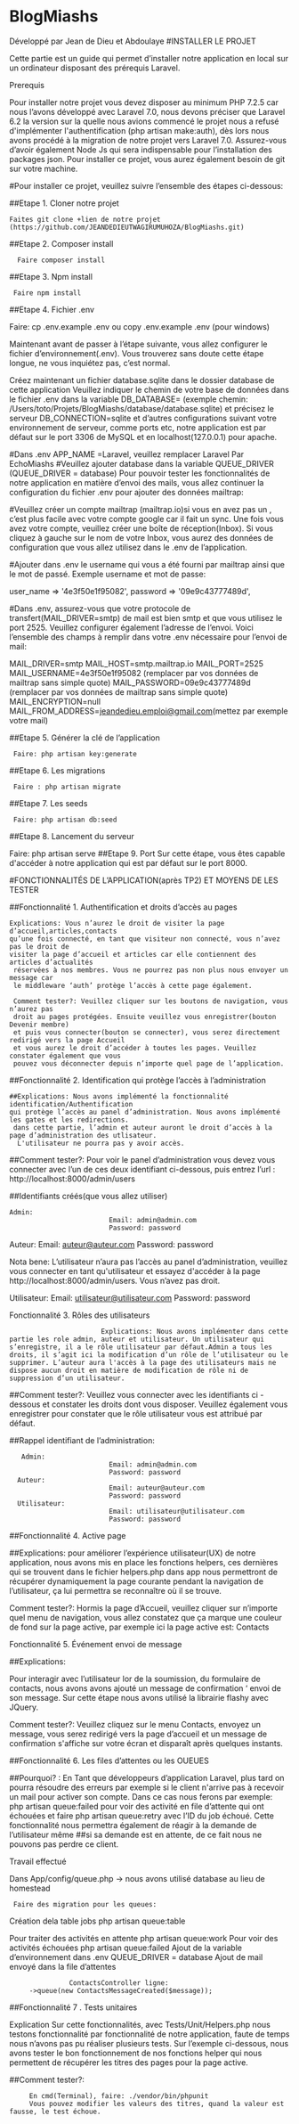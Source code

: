 # BlogMiashs
Développé par Jean de Dieu et Abdoulaye
#INSTALLER LE PROJET

Cette partie est un guide qui permet d’installer notre application en local sur un ordinateur 
disposant des prérequis Laravel. 

Prerequis

Pour installer notre projet vous devez disposer au minimum PHP 7.2.5 car nous 
l’avons développé avec Laravel 7.0, nous devons préciser que Laravel 6.2 
la version sur la quelle nous avions commencé le projet nous a refusé d'implémenter 
l'authentification (php artisan make:auth), dès lors nous avons procédé à 
la migration de notre projet vers Laravel 7.0. 
Assurez-vous d’avoir également Node Js qui sera indispensable pour l’installation des packages json. 
Pour installer ce projet, vous aurez également besoin de git sur votre machine.

#Pour installer ce projet, veuillez suivre l’ensemble des étapes ci-dessous:
    
##Etape 1. Cloner notre projet

    Faites git clone +lien de notre projet (https://github.com/JEANDEDIEUTWAGIRUMUHOZA/BlogMiashs.git)

##Etape 2. Composer install

      Faire composer install

##Etape 3. Npm install

     Faire npm install

##Etape 4. Fichier .env

 Faire: cp .env.example .env ou copy .env.example .env (pour windows)
    
Maintenant avant de passer à l’étape suivante, vous allez configurer le fichier 
d’environnement(.env). Vous trouverez sans doute cette étape longue, ne vous inquiétez pas, c’est normal.

Créez maintenant un fichier database.sqlite dans le dossier database de cette application
Veuillez indiquer le chemin de votre base de données dans le fichier .env 
dans la variable DB_DATABASE= (exemple chemin: /Users/toto/Projets/BlogMiashs/database/database.sqlite) 
et précisez le serveur DB_CONNECTION=sqlite et d’autres configurations suivant 
votre environnement de serveur, comme ports etc, notre application est par défaut sur le port 3306
 de MySQL et en localhost(127.0.0.1) pour apache.
      
#Dans .env APP_NAME =Laravel, veuillez remplacer Laravel Par EchoMiashs
#Veuillez ajouter database dans la variable QUEUE_DRIVER  (QUEUE_DRIVER = database)
Pour pouvoir tester les fonctionnalités de notre application en matière d’envoi des mails,
 vous allez continuer la configuration du fichier .env pour ajouter des données mailtrap: 
         
#Veuillez créer un compte mailtrap (mailtrap.io)si vous en avez pas un , c’est plus facile 
avec votre compte google car il fait un sync. 
Une fois vous avez votre compte, veuillez créer une boîte de réception(Inbox).
 Si vous cliquez à gauche sur le nom de votre Inbox, vous aurez des données de configuration 
 que vous allez utilisez dans le .env de l’application.

#Ajouter dans .env le username qui vous a été fourni par mailtrap ainsi que le mot de passé. 
Exemple username et mot de passe:

  user_name => '4e3f50e1f95082',
  password => '09e9c43777489d',

#Dans .env, assurez-vous que votre protocole de transfert(MAIL_DRIVER=smtp) de mail est 
bien smtp et que vous utilisez le port 2525.
 Veuillez configurer également l’adresse de l’envoi. Voici l’ensemble des champs à remplir
  dans votre .env nécessaire pour l’envoi de mail:

MAIL_DRIVER=smtp
MAIL_HOST=smtp.mailtrap.io
MAIL_PORT=2525
MAIL_USERNAME=4e3f50e1f95082 (remplacer par vos données de mailtrap sans simple quote)
MAIL_PASSWORD=09e9c43777489d (remplacer par vos données de mailtrap sans simple quote)
MAIL_ENCRYPTION=null
MAIL_FROM_ADDRESS=jeandedieu.emploi@gmail.com(mettez par exemple votre mail)

##Etape 5. Générer la clé de l’application
     
     Faire: php artisan key:generate

##Etape 6. Les migrations
    
     Faire : php artisan migrate

##Etape 7. Les seeds

     Faire: php artisan db:seed

##Etape 8. Lancement du serveur
      
   Faire: php artisan serve
 ##Etape 9.
 Port Sur cette étape, vous êtes capable d'accéder à notre application qui est par défaut sur le port 8000.

#FONCTIONNALITÉS DE L’APPLICATION(après TP2) ET MOYENS DE  LES TESTER




##Fonctionnalité 1. Authentification et droits d’accès au pages
    
    Explications: Vous n’aurez le droit de visiter la page d’accueil,articles,contacts 
    qu’une fois connecté, en tant que visiteur non connecté, vous n’avez pas le droit de 
    visiter la page d’accueil et articles car elle contiennent des articles d’actualités
     réservées à nos membres. Vous ne pourrez pas non plus nous envoyer un message car 
     le middleware ‘auth’ protège l’accès à cette page également. 

     Comment tester?: Veuillez cliquer sur les boutons de navigation, vous n’aurez pas 
     droit au pages protégées. Ensuite veuillez vous enregistrer(bouton Devenir membre) 
     et puis vous connecter(bouton se connecter), vous serez directement redirigé vers la page Accueil 
     et vous aurez le droit d’accéder à toutes les pages. Veuillez constater également que vous 
     pouvez vous déconnecter depuis n’importe quel page de l’application.

##Fonctionnalité 2. Identification qui protège l’accès à l’administration

    ##Explications: Nous avons implémenté la fonctionnalité identification/Authentification 
    qui protège l’accès au panel d’administration. Nous avons implémenté les gates et les redirections.
     dans cette partie, l’admin et auteur auront le droit d’accès à la page d’administration des utlisateur.
      L'utilisateur ne pourra pas y avoir accès. 
 ##Comment tester?:    Pour voir le panel d’administration vous devez vous connecter avec l’un de ces deux 
   identifiant ci-dessous, puis entrez l’url : http://localhost:8000/admin/users

     





##Identifiants créés(que vous allez utiliser)

    Admin:
                             Email: admin@admin.com
                             Password: password
   Auteur:
                             Email: auteur@auteur.com
                             Password: password

Nota bene: L’utilisateur n’aura pas l’accès au panel d’administration, veuillez vous connecter en tant 
qu'utilisateur et essayez d'accéder à la page http://localhost:8000/admin/users. Vous n’avez pas droit.

   Utilisateur:
                             Email: utilisateur@utilisateur.com
                             Password: password


Fonctionnalité 3. Rôles des utilisateurs
                          
                           Explications: Nous avons implémenter dans cette partie les role admin, auteur et utilisateur. Un utilisateur qui s’enregistre, il a le rôle utilisateur par défaut.Admin a tous les droits, il s’agit ici la modification d’un rôle de l’utilisateur ou le supprimer. L’auteur aura l'accès à la page des utilisateurs mais ne dispose aucun droit en matière de modification de rôle ni de suppression d’un utilisateur.



##Comment tester?: Veuillez vous connecter avec les identifiants ci -dessous et constater les droits dont vous disposer. Veuillez également vous enregistrer pour constater que le rôle utilisateur vous est attribué par défaut.

##Rappel identifiant de l’administration:

       Admin:
                             Email: admin@admin.com
                             Password: password
      Auteur:
                             Email: auteur@auteur.com
                             Password: password
      Utilisateur:
                             Email: utilisateur@utilisateur.com
                             Password: password
                          

##Fonctionnalité 4. Active page

##Explications: 
pour améliorer l’expérience utilisateur(UX) de notre application, 
nous avons mis en place les fonctions helpers, ces dernières qui se 
trouvent dans le fichier helpers.php dans app nous permettront de récupérer 
dynamiquement la page courante pendant la navigation de l’utilisateur, ça 
lui permettra se reconnaître où il se trouve.

Comment tester?: Hormis la page d’Accueil, veuillez cliquer sur n’importe 
quel menu de navigation, vous allez constatez que ça marque une couleur de 
fond sur la page active, par exemple ici la page active est: Contacts




Fonctionnalité 5. Événement envoi de message

##Explications: 

Pour interagir avec l’utilisateur lor de la soumission, du 
formulaire de contacts, nous avons avons ajouté un message de confirmation ‘
envoi de son message. Sur cette étape nous avons utilisé la librairie flashy avec JQuery.

Comment tester?: Veuillez cliquez sur le menu Contacts, envoyez un message, 
vous serez redirigé vers la page d’accueil et un message de confirmation s'affiche
 sur votre écran et disparaît après quelques instants.



                             

##Fonctionnalité 6. Les files d’attentes ou les OUEUES

##Pourquoi? : 
En Tant que développeurs d’application Laravel, plus tard on pourra 
résoudre des erreurs par exemple si le client n'arrive pas à recevoir
 un mail pour activer son compte. Dans ce cas nous ferons par exemple:  
   php artisan queue:failed pour voir des activité en file d’attente qui ont échouées et faire 
      php artisan queue:retry avec l’ID du job échoué.
  Cette fonctionnalité nous permettra également de réagir à la demande de l’utilisateur même 
  ##si sa demande est en attente, de ce fait nous ne pouvons pas perdre ce client.

Travail effectué

Dans App/config/queue.php -> nous avons utilisé database au lieu de homestead

     Faire des migration pour les queues:
             
   Création dela table jobs
  php artisan queue:table
              
   Pour traiter des activités en attente
                  php artisan queue:work
   Pour voir des activités échouées
    php artisan queue:failed
  Ajout de la variable d’environnement dans .env
                     QUEUE_DRIVER = database
     Ajout de mail envoyé dans la file d’attentes

                   ContactsController ligne:
         ->queue(new ContactsMessageCreated($message));


##Fonctionnalité 7 . Tests unitaires

Explication
Sur cette fonctionnalités, avec Tests/Unit/Helpers.php nous testons fonctionnalité par 
fonctionnalité de notre application, faute de temps nous n’avons pas pu réaliser plusieurs tests.
 Sur l’exemple ci-dessous, nous avons tester le bon fonctionnement de nos fonctions helper 
 qui nous permettent de récupérer les titres des pages pour la page active.








##Comment tester?:

         En cmd(Terminal), faire: ./vendor/bin/phpunit
         Vous pouvez modifier les valeurs des titres, quand la valeur est fausse, le test échoue.


